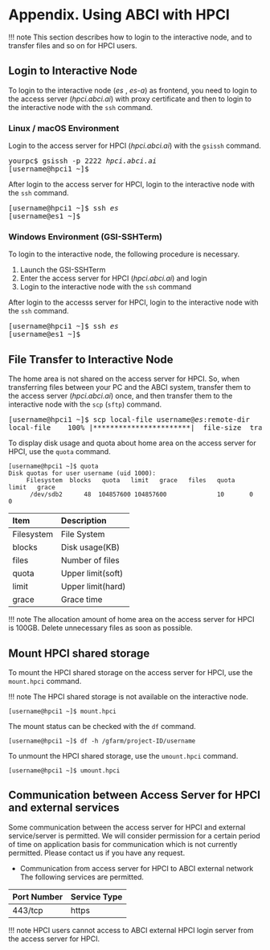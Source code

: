 # Appendix. Using ABCI with HPCI

!!! note
    This section describes how to login to the interactive node, and to transfer files and so on for HPCI users.

## Login to Interactive Node

To login to the interactive node (*es* , *es-a*) as frontend, you need to login to the access server (*hpci.abci.ai*) with proxy certificate and then to login to the interactive node with the `ssh` command.

### Linux / macOS Environment

Login to the access server for HPCI (*hpci.abci.ai*) with the `gsissh` command.

<div class="codehilite"><pre>
yourpc$ gsissh -p 2222 <i>hpci.abci.ai</i>
[username@hpci1 ~]$
</pre></div>

After login to the access server for HPCI, login to the interactive node with the `ssh` command.

<div class="codehilite"><pre>
[username@hpci1 ~]$ ssh <i>es</i>
[username@es1 ~]$
</pre></div>

### Windows Environment (GSI-SSHTerm)

To login to the interactive node, the following procedure is necessary.

1. Launch the GSI-SSHTerm
2. Enter the access server for HPCI (*hpci.abci.ai*) and login
3. Login to the interactive node with the `ssh` command

After login to the accesss server for HPCI, login to the interactive node with the `ssh` command.

<div class="codehilite"><pre>
[username@hpci1 ~]$ ssh <i>es</i>
[username@es1 ~]$
</pre></div>

## File Transfer to Interactive Node

The home area is not shared on the access server for HPCI.
So, when transferring files between your PC and the ABCI system,
transfer them to the access server (*hpci.abci.ai*) once, and then transfer them to the interactive node with the `scp` (`sftp`) command.

<div class="codehilite"><pre>
[username@hpci1 ~]$ scp local-file username@<i>es</i>:remote-dir
local-file    100% |***********************|  file-size  transfer-time
</pre></div>

To display disk usage and quota about home area on the access server for HPCI,
use the `quota` command.

```
[username@hpci1 ~]$ quota
Disk quotas for user username (uid 1000):
     Filesystem  blocks   quota   limit   grace   files   quota   limit   grace
      /dev/sdb2      48  104857600 104857600              10       0       0
```

| Item | Description |
|:--|:--|
| Filesystem | File System   |
| blocks     | Disk usage(KB) |
| files      | Number of files |
| quota      | Upper limit(soft) |
| limit      | Upper limit(hard) |
| grace      | Grace time |

!!! note
    The allocation amount of home area on the access server for HPCI is 100GB.
    Delete unnecessary files as soon as possible.

## Mount HPCI shared storage

To mount the HPCI shared storage on the access server for HPCI, use the `mount.hpci` command.

!!! note
    The HPCI shared storage is not available on the interactive node.

```
[username@hpci1 ~]$ mount.hpci
```

The mount status can be checked with the `df` command.

```
[username@hpci1 ~]$ df -h /gfarm/project-ID/username
```

To unmount the HPCI shared storage, use the `umount.hpci` command.

```
[username@hpci1 ~]$ umount.hpci
```

## Communication between Access Server for HPCI and external services

Some communication between the access server for HPCI and external service/server is permitted.
We will consider permission for a certain period of time on application basis for communication which is not currently permitted.
Please contact us if you have any request.

- Communication from access server for HPCI to ABCI external network
  The following services are permitted.

| Port Number | Service Type |
|:--|:--|
| 443/tcp | https |

!!! note
    HPCI users cannot access to ABCI external HPCI login server from the access server for HPCI.
